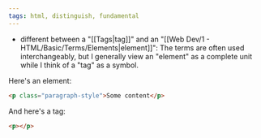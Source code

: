 ```yaml
---
tags: html, distinguish, fundamental
---
```


- different between a "[[Tags|tag]]" and an "[[Web Dev/1 - HTML/Basic/Terms/Elements|element]]": The terms are often used interchangeably, but I generally view an "element" as a complete unit while I think of a "tag" as a symbol.

Here's an element:

```html
<p class="paragraph-style">Some content</p>
```

And here's a tag:

```html
<p></p>
```
